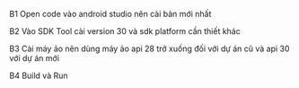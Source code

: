 B1 Open code vào android studio nên cài bản mới nhất

B2 Vào SDK Tool cài version 30 và sdk platform cần thiết khác

B3 Cài máy ảo nên dùng máy ảo api 28 trở xuống đối với dự án cũ và api 30 với dự án mới

B4 Build và Run
